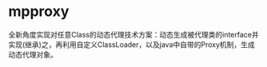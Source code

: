 # mpproxy
全新角度实现对任意Class的动态代理技术方案：动态生成被代理类的interface并实现(继承)之，再利用自定义ClassLoader，以及java中自带的Proxy机制，生成动态代理对象。
